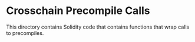 # Crosschain Precompile Calls
This directory contains Solidity code that contains functions that wrap
calls to precompiles.

